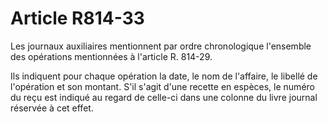 # Article R814-33

Les journaux auxiliaires mentionnent par ordre chronologique l'ensemble des opérations mentionnées à l'article R. 814-29.

Ils indiquent pour chaque opération la date, le nom de l'affaire, le libellé de l'opération et son montant. S'il s'agit d'une recette en espèces, le numéro du reçu est indiqué au regard de celle-ci dans une colonne du livre journal réservée à cet effet.
